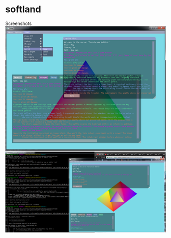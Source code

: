 # softland

Screenshots
![Alt text](/screenshots/ui0.png?raw=true "Initial UI concepts.")
![Alt text](/screenshots/1.png?raw=true "First geometry rendered (rust gfx) along with the UI.")